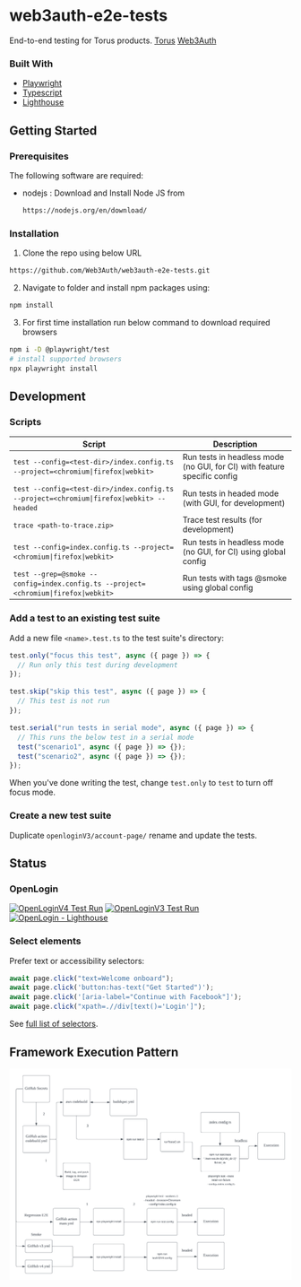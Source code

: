 # web3auth-e2e-tests

End-to-end testing for Torus products.
[Torus]
[Web3Auth]

### Built With

- [Playwright](https://playwright.dev)
- [Typescript](https://www.typescriptlang.org/)
- [Lighthouse](https://developers.google.com/web/tools/lighthouse)

## Getting Started

### Prerequisites

The following software are required:

- nodejs : Download and Install Node JS from
  ```sh
  https://nodejs.org/en/download/
  ```

### Installation

1. Clone the repo using below URL

```sh
https://github.com/Web3Auth/web3auth-e2e-tests.git
```

2. Navigate to folder and install npm packages using:

```sh
npm install
```

3. For first time installation run below command to download required browsers

```sh
npm i -D @playwright/test
# install supported browsers
npx playwright install
```

## Development

### Scripts

| Script                                                                                    | Description                                                              |
| ----------------------------------------------------------------------------------------- | ------------------------------------------------------------------------ |
| `test --config=<test-dir>/index.config.ts --project=<chromium\|firefox\|webkit>`          | Run tests in headless mode (no GUI, for CI) with feature specific config |
| `test --config=<test-dir>/index.config.ts --project=<chromium\|firefox\|webkit> --headed` | Run tests in headed mode (with GUI, for development)                     |
| `trace <path-to-trace.zip>`                                                               | Trace test results (for development)                                     |
| `test --config=index.config.ts --project=<chromium\|firefox\|webkit>`                     | Run tests in headless mode (no GUI, for CI) using global config          |
| `test --grep=@smoke --config=index.config.ts --project=<chromium\|firefox\|webkit>`       | Run tests with tags @smoke using global config                           |

### Add a test to an existing test suite

Add a new file `<name>.test.ts` to the test suite's directory:

```ts
test.only("focus this test", async ({ page }) => {
  // Run only this test during development
});
```

```ts
test.skip("skip this test", async ({ page }) => {
  // This test is not run
});
```

```ts
test.serial("run tests in serial mode", async ({ page }) => {
  // This runs the below test in a serial mode
  test("scenario1", async ({ page }) => {});
  test("scenario2", async ({ page }) => {});
});
```

When you've done writing the test, change `test.only` to `test` to turn off focus mode.

### Create a new test suite

Duplicate `openloginV3/account-page/` rename and update the tests.

## Status

### OpenLogin

[![OpenLoginV4 Test Run](https://github.com/Web3Auth/web3auth-e2e-tests/actions/workflows/v4.yml/badge.svg)](https://github.com/Web3Auth/web3auth-e2e-tests/actions/workflows/v4.yml)
[![OpenLoginV3 Test Run](https://github.com/Web3Auth/web3auth-e2e-tests/actions/workflows/v3.yml/badge.svg)](https://github.com/Web3Auth/web3auth-e2e-tests/actions/workflows/v3.yml)
[![OpenLogin - Lighthouse](https://github.com/torusresearch/torus-e2e-tests/actions/workflows/lighthouse.yml/badge.svg)](https://github.com/torusresearch/torus-e2e-tests/actions/workflows/lighthouse.yml)

### Select elements

Prefer text or accessibility selectors:

```ts
await page.click("text=Welcome onboard");
await page.click('button:has-text("Get Started")');
await page.click('[aria-label="Continue with Facebook"]');
await page.click("xpath=.//div[text()='Login']");
```

See [full list of selectors](https://playwright.dev/docs/selectors/#quick-guide).

## Framework Execution Pattern

![alt text](https://github.com/Web3Auth/web3auth-e2e-tests/blob/new_ui_openlogin/fw.png)

<!-- Links -->

[torus]: https://tor.us
[Web3Auth]: https://app.openlogin.com/
[Framework Design]: https://lucid.app/lucidchart/0a243786-3d3c-4dcb-b31d-f5c2a224ea42/edit?viewport_loc=-81%2C41%2C2150%2C965%2C0_0&invitationId=inv_8cb3a0f7-3930-427f-b82e-259d5b27fa99
